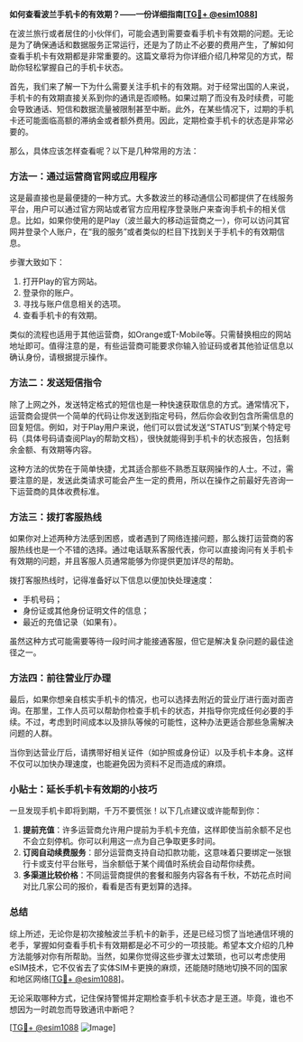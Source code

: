 **如何查看波兰手机卡的有效期？——一份详细指南[[TG💪+ @esim1088](https://t.me/s/esim1088)]**

在波兰旅行或者居住的小伙伴们，可能会遇到需要查看手机卡有效期的问题。无论是为了确保通话和数据服务正常运行，还是为了防止不必要的费用产生，了解如何查看手机卡有效期都是非常重要的。这篇文章将为你详细介绍几种常见的方式，帮助你轻松掌握自己的手机卡状态。

首先，我们来了解一下为什么需要关注手机卡的有效期。对于经常出国的人来说，手机卡的有效期直接关系到你的通讯是否顺畅。如果过期了而没有及时续费，可能会导致通话、短信和数据流量被限制甚至中断。此外，在某些情况下，过期的手机卡还可能面临高额的滞纳金或者额外费用。因此，定期检查手机卡的状态是非常必要的。

那么，具体应该怎样查看呢？以下是几种常用的方法：

### 方法一：通过运营商官网或应用程序

这是最直接也是最便捷的一种方式。大多数波兰的移动通信公司都提供了在线服务平台，用户可以通过官方网站或者官方应用程序登录账户来查询手机卡的相关信息。比如，如果你使用的是Play（波兰最大的移动运营商之一），你可以访问其官网并登录个人账户，在“我的服务”或者类似的栏目下找到关于手机卡的有效期信息。

步骤大致如下：
1. 打开Play的官方网站。
2. 登录你的账户。
3. 寻找与账户信息相关的选项。
4. 查看手机卡的有效期。

类似的流程也适用于其他运营商，如Orange或T-Mobile等。只需替换相应的网站地址即可。值得注意的是，有些运营商可能要求你输入验证码或者其他验证信息以确认身份，请根据提示操作。

### 方法二：发送短信指令

除了上网之外，发送特定格式的短信也是一种快速获取信息的方式。通常情况下，运营商会提供一个简单的代码让你发送到指定号码，然后你会收到包含所需信息的回复短信。例如，对于Play用户来说，他们可以尝试发送“STATUS”到某个特定号码（具体号码请查阅Play的帮助文档），很快就能得到手机卡的状态报告，包括剩余金额、有效期等内容。

这种方法的优势在于简单快捷，尤其适合那些不熟悉互联网操作的人士。不过，需要注意的是，发送此类请求可能会产生一定的费用，所以在操作之前最好先咨询一下运营商的具体收费标准。

### 方法三：拨打客服热线

如果你对上述两种方法感到困惑，或者遇到了网络连接问题，那么拨打运营商的客服热线也是一个不错的选择。通过电话联系客服代表，你可以直接询问有关手机卡有效期的问题，并且客服人员通常能够为你提供更加详尽的帮助。

拨打客服热线时，记得准备好以下信息以便加快处理速度：
- 手机号码；
- 身份证或其他身份证明文件的信息；
- 最近的充值记录（如果有）。

虽然这种方式可能需要等待一段时间才能接通客服，但它是解决复杂问题的最佳途径之一。

### 方法四：前往营业厅办理

最后，如果你想亲自核实手机卡的情况，也可以选择去附近的营业厅进行面对面咨询。在那里，工作人员可以帮助你检查手机卡的状态，并指导你完成任何必要的手续。不过，考虑到时间成本以及排队等候的可能性，这种办法更适合那些急需解决问题的人群。

当你到达营业厅后，请携带好相关证件（如护照或身份证）以及手机卡本身。这样不仅可以加快办理速度，也能避免因为资料不足而造成的麻烦。

### 小贴士：延长手机卡有效期的小技巧

一旦发现手机卡即将到期，千万不要慌张！以下几点建议或许能帮到你：

1. **提前充值**：许多运营商允许用户提前为手机卡充值，这样即使当前余额不足也不会立刻停机。你可以利用这一点为自己争取更多时间。
2. **订阅自动续费服务**：部分运营商支持自动扣款功能，这意味着只要绑定一张银行卡或支付平台账号，当余额低于某个阈值时系统会自动帮你续费。
3. **多渠道比较价格**：不同运营商提供的套餐和服务内容各有千秋，不妨花点时间对比几家公司的报价，看看是否有更划算的选择。

### 总结

综上所述，无论你是初次接触波兰手机卡的新手，还是已经习惯了当地通信环境的老手，掌握如何查看手机卡有效期都是必不可少的一项技能。希望本文介绍的几种方法能够对你有所帮助。当然，如果你觉得这些步骤太过繁琐，也可以考虑使用eSIM技术，它不仅省去了实体SIM卡更换的麻烦，还能随时随地切换不同的国家和地区网络[[TG💪+ @esim1088](https://t.me/s/esim1088)]。

无论采取哪种方式，记住保持警惕并定期检查手机卡状态才是王道。毕竟，谁也不想因为一时疏忽而导致通讯中断吧？

[[TG💪+ @esim1088](https://t.me/s/esim1088) ![Image](https://i.postimg.cc/4NQfJmqS/Snipaste-2025-05-13-00-14-12.png)]